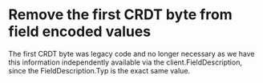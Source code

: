# Remove the first CRDT byte from field encoded values

The first CRDT byte was legacy code and no longer necessary as we have this information independently available via the client.FieldDescription, since the FieldDescription.Typ is the exact same value.